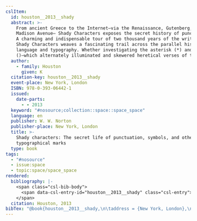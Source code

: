```yaml
---
cslItem:
  id: houston__2013__shady
  abstract: >-
    From ancient Greece to the Internet—via the Renaissance, Gutenberg, and
    Madison Avenue— Shady Characters exposes the secret history of punctuation.
    A charming and indispensable tour of two thousand years of the written word,
    Shady Characters weaves a fascinating trail across the parallel histories of
    language and typography. Whether investigating the asterisk (*) and dagger
    ()—which alternately illuminated and skewered heretical verses of the ...
  author:
    - family: Houston
      given: K
  citation-key: houston__2013__shady
  event-place: New York, London
  ISBN: 978-0-393-06442-1
  issued:
    date-parts:
      - - 2013
  keyword: "#nosource;collection::space::space_space"
  language: en
  publisher: W. W. Norton
  publisher-place: New York, London
  title: >-
    Shady characters: The secret life of punctuation, symbols, and other
    typographical marks
  type: book
tags:
  - "#nosource"
  - issue:space
  - topic:space/space_space
rendered:
  bibliography: |-
    <span class="csl-bib-body">
      <span data-csl-entry-id="houston__2013__shady" class="csl-entry">Houston, K. 2013. <i>Shady characters: The secret life of punctuation, symbols, and other typographical marks</i>. W. W. Norton.</span>
    </span>
  citation: Houston, 2013
bibTex: "@book{houston__2013__shady,\n\taddress = {New York, London},\n\tauthor = {Houston, K},\n\tyear = {2013},\n\tpublisher = {W. W. Norton},\n\ttitle = {Shady characters: The secret life of punctuation, symbols, and other typographical marks},\n}\n\n"
---
```

